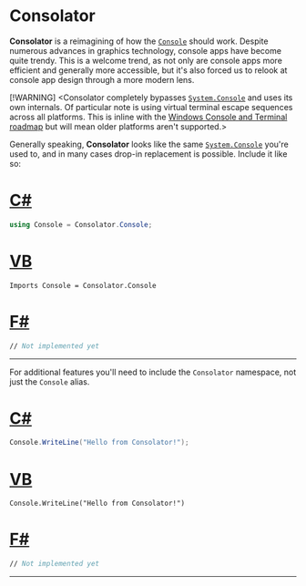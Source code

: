 # Consolator

**Consolator** is a reimagining of how the [`Console`](https://docs.microsoft.com/en-us/dotnet/api/system.console) should work. Despite numerous advances in graphics technology, console apps have become quite trendy. This is a welcome trend, as not only are console apps more efficient and generally more accessible, but it's also forced us to relook at console app design through a more modern lens.

[!WARNING]
<Consolator completely bypasses [`System.Console`](https://docs.microsoft.com/en-us/dotnet/api/system.console) and uses its own internals. Of particular note is using virtual terminal escape sequences across all platforms. This is inline with the [Windows Console and Terminal roadmap](https://docs.microsoft.com/en-us/windows/console/ecosystem-roadmap) but will mean older platforms aren't supported.>

Generally speaking, **Consolator** looks like the same [`System.Console`](https://docs.microsoft.com/en-us/dotnet/api/system.console) you're used to, and in many cases drop-in replacement is possible. Include it like so:

# [C#](#tab/cs)

~~~~csharp
using Console = Consolator.Console;
~~~~

# [VB](#tab/cs)

~~~~vbnet
Imports Console = Consolator.Console
~~~~

# [F#](#tab/fs)

~~~~fsharp
// Not implemented yet
~~~~

***

For additional features you'll need to include the `Consolator` namespace, not just the `Console` alias.

# [C#](#tab/cs)

~~~~csharp
Console.WriteLine("Hello from Consolator!");
~~~~

# [VB](#tab/vb)

~~~~vbnet
Console.WriteLine("Hello from Consolator!")
~~~~

# [F#](#tab/fs)

~~~~fsharp
// Not implemented yet
~~~~

***